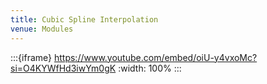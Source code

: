 ```yaml
---
title: Cubic Spline Interpolation
venue: Modules
---
```


:::{iframe} https://www.youtube.com/embed/oiU-y4vxoMc?si=O4KYWfHd3iwYm0gK
:width: 100%
:::